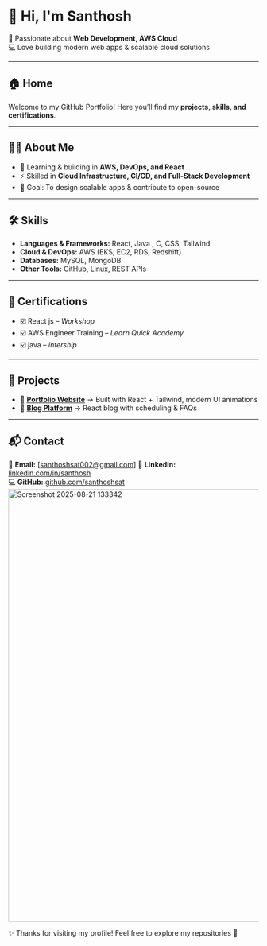 # 👋 Hi, I'm Santhosh  

🚀 Passionate about **Web Development, AWS Cloud**  
💻 Love building modern web apps & scalable cloud solutions  

---

## 🏠 Home
Welcome to my GitHub Portfolio! Here you’ll find my **projects, skills, and certifications**.  

---

## 👨‍💻 About Me
- 🌱 Learning & building in **AWS, DevOps, and React**  
- ⚡ Skilled in **Cloud Infrastructure, CI/CD, and Full-Stack Development**  
- 🎯 Goal: To design scalable apps & contribute to open-source  

---

## 🛠️ Skills
- **Languages & Frameworks:** React, Java , C, CSS, Tailwind  
- **Cloud & DevOps:** AWS (EKS, EC2, RDS, Redshift)  
- **Databases:** MySQL, MongoDB  
- **Other Tools:** GitHub, Linux, REST APIs  

---

## 📜 Certifications
- ☑️ React js – *Workshop*  
- ☑️ AWS  Engineer Training – *Learn Quick Academy*    
- ☑️ java  – *intership*  

---

## 📂 Projects
- 🔹 **[Portfolio Website](#)** → Built with React + Tailwind, modern UI animations  
- 🔹 **[Blog Platform](#)** → React  blog with scheduling & FAQs  

---

## 📬 Contact
📧 **Email:** [santhoshsat002@gmail.com]
💼 **LinkedIn:** [linkedin.com/in/santhosh](#)  
💻 **GitHub:** [github.com/santhoshsat](https://github.com/santhoshsat)  
<img width="1902" height="871" alt="Screenshot 2025-08-21 133342" src="https://github.com/user-attachments/assets/72a7d420-7f2d-4c36-929a-6b7380349a27" />

✨ Thanks for visiting my profile! Feel free to explore my repositories 🚀
